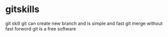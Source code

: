 # gitskills
git skill
git can create new branch and is simple and fast
git merge without fast forword 
git is a free software